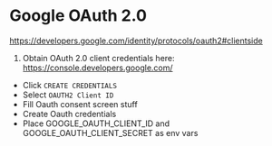 # Google OAuth 2.0

https://developers.google.com/identity/protocols/oauth2#clientside

1. Obtain OAuth 2.0 client credentials here: https://console.developers.google.com/
  - Click `CREATE CREDENTIALS`
  - Select `OAUTH2 Client ID`
  - Fill Oauth consent screen stuff
  - Create Oauth credentials
  - Place GOOGLE_OAUTH_CLIENT_ID and GOOGLE_OAUTH_CLIENT_SECRET as env vars